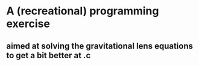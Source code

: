 # A (recreational) programming exercise 
## aimed at solving the gravitational lens equations to get a bit better at .c 
